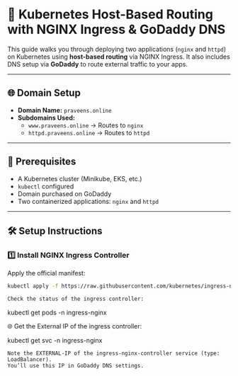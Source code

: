 # 🚀 Kubernetes Host-Based Routing with NGINX Ingress & GoDaddy DNS

This guide walks you through deploying two applications (`nginx` and `httpd`) on Kubernetes using **host-based routing** via NGINX Ingress. It also includes DNS setup via **GoDaddy** to route external traffic to your apps.

---

## 🌐 Domain Setup

- **Domain Name:** `praveens.online`
- **Subdomains Used:**
  - `www.praveens.online` → Routes to `nginx`
  - `httpd.praveens.online` → Routes to `httpd`

---

## 🧰 Prerequisites

- A Kubernetes cluster (Minikube, EKS, etc.)
- `kubectl` configured
- Domain purchased on GoDaddy
- Two containerized applications: `nginx` and `httpd`

---

## 🛠️ Setup Instructions

### 1️⃣ Install NGINX Ingress Controller

Apply the official manifest:

```bash
kubectl apply -f https://raw.githubusercontent.com/kubernetes/ingress-nginx/controller-v1.9.6/deploy/static/provider/cloud/deploy.yaml

Check the status of the ingress controller:


```
kubectl get pods -n ingress-nginx

🌐 Get the External IP of the ingress controller:

kubectl get svc -n ingress-nginx

    Note the EXTERNAL-IP of the ingress-nginx-controller service (type: LoadBalancer).
    You’ll use this IP in GoDaddy DNS settings.
